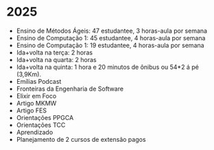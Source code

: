 # 2025
- Ensino de Métodos Ágeis: 47 estudantee, 3 horas-aula por semana
- Ensino de Computação 1: 45 estudantee, 4 horas-aula por semana
- Ensino de Computação 1: 19 estudantee, 4 horas-aula por semana
- Ida+volta na terça: 2 horas
- Ida+volta na quarta: 2 horas
- Ida+volta na quinta: 1 hora e 20 minutos de ônibus ou 54*2 á pé (3,9Km).
- Emílias Podcast
- Fronteiras da Engenharia de Software
- Elixir em Foco
- Artigo MKMW
- Artigo FES
- Orientações PPGCA
- Orientações TCC
- Aprendizado
- Planejamento de 2 cursos de extensão pagos
